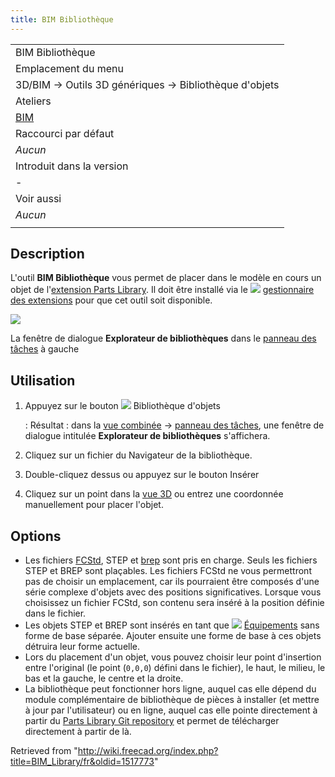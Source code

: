 ```yaml
---
title: BIM Bibliothèque
---
```

|  |
| --- |
| BIM Bibliothèque |
| Emplacement du menu |
| 3D/BIM → Outils 3D génériques → Bibliothèque d'objets |
| Ateliers |
| [BIM](/BIM_Workbench/fr "BIM Workbench/fr") |
| Raccourci par défaut |
| *Aucun* |
| Introduit dans la version |
| - |
| Voir aussi |
| *Aucun* |
|  |

## Description

L'outil **BIM Bibliothèque** vous permet de placer dans le modèle en cours un objet de l'[extension Parts Library](/Parts_Library_Workbench/fr "Parts Library Workbench/fr"). Il doit être installé via le ![](/images/Std_AddonMgr.svg) [gestionnaire des extensions](/Std_AddonMgr/fr "Std AddonMgr/fr") pour que cet outil soit disponible.

![](/images/BIM_Library_screenshot.png)

La fenêtre de dialogue **Explorateur de bibliothèques** dans le [panneau des tâches](/Task_panel/fr "Task panel/fr") à gauche

## Utilisation

1. Appuyez sur le bouton ![](/images/BIM_Library.svg) Bibliothèque d'objets

   :   Résultat : dans la [vue combinée](/Combo_view/fr "Combo view/fr") → [panneau des tâches](/Task_panel/fr "Task panel/fr"), une fenêtre de dialogue intitulée **Explorateur de bibliothèques** s'affichera.
2. Cliquez sur un fichier du Navigateur de la bibliothèque.
3. Double-cliquez dessus ou appuyez sur le bouton Insérer
4. Cliquez sur un point dans la [vue 3D](/3D_view/fr "3D view/fr") ou entrez une coordonnée manuellement pour placer l'objet.

## Options

* Les fichiers [FCStd](/File_Format_FCStd/fr "File Format FCStd/fr"), STEP et [brep](/File_Format_FCStd/fr#*.brep "File Format FCStd/fr") sont pris en charge. Seuls les fichiers STEP et BREP sont plaçables. Les fichiers FCStd ne vous permettront pas de choisir un emplacement, car ils pourraient être composés d'une série complexe d'objets avec des positions significatives. Lorsque vous choisissez un fichier FCStd, son contenu sera inséré à la position définie dans le fichier.
* Les objets STEP et BREP sont insérés en tant que ![](/images/Arch_Equipment.svg) [Équipements](/Arch_Equipment/fr "Arch Equipment/fr") sans forme de base séparée. Ajouter ensuite une forme de base à ces objets détruira leur forme actuelle.
* Lors du placement d'un objet, vous pouvez choisir leur point d'insertion entre l'original (le point (`0,0,0`) défini dans le fichier), le haut, le milieu, le bas et la gauche, le centre et la droite.
* La bibliothèque peut fonctionner hors ligne, auquel cas elle dépend du module complémentaire de bibliothèque de pièces à installer (et mettre à jour par l'utilisateur) ou en ligne, auquel cas elle pointe directement à partir du [Parts Library Git repository](https://github.com/FreeCAD/FreeCAD-library) et permet de télécharger directement à partir de là.

Retrieved from "<http://wiki.freecad.org/index.php?title=BIM_Library/fr&oldid=1517773>"